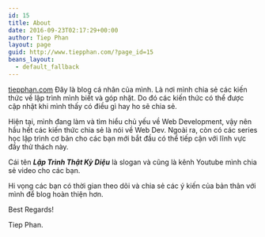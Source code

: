 ```yaml
---
id: 15
title: About
date: 2016-09-23T02:17:29+00:00
author: Tiep Phan
layout: page
guid: http://www.tiepphan.com/?page_id=15
beans_layout:
  - default_fallback
---
```

[tiepphan.com](http://www.tiepphan.com/) Đây là blog cá nhân của mình. Là nơi mình chia sẻ các kiến thức về lập trình mình biết và góp nhặt. Do đó các kiến thức có thể được cập nhật khi mình thấy có điều gì hay ho sẽ chia sẻ.

Hiện tại, mình đang làm và tìm hiểu chủ yếu về Web Development, vậy nên hầu hết các kiến thức chia sẻ là nói về Web Dev. Ngoài ra, còn có các series học lập trình cơ bản cho các bạn mới bắt đầu có thể tiếp cận với lĩnh vực đầy thử thách này.

Cái tên _**Lập Trình Thật Kỳ Diệu**_ là slogan và cũng là kênh Youtube mình chia sẻ video cho các bạn.

Hi vọng các bạn có thời gian theo dõi và chia sẻ các ý kiến của bản thân với mình để blog hoàn thiện hơn.

Best Regards!

Tiep Phan.